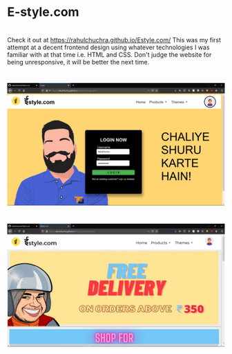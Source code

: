# E-style.com
#
Check it out at https://rahulchuchra.github.io/Estyle.com/
This was my first attempt at a decent frontend design using whatever technologies I was familiar with at that time i.e. HTML and CSS.
Don't judge the website for being unresponsive, it will be better the next time.
#
![loginpage](loginpage.PNG)
#
![homepage](homepage.png)


